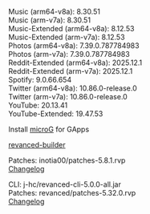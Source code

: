 Music (arm64-v8a): 8.30.51  
Music (arm-v7a): 8.30.51  
Music-Extended (arm64-v8a): 8.12.53  
Music-Extended (arm-v7a): 8.12.53  
Photos (arm64-v8a): 7.39.0.787784983  
Photos (arm-v7a): 7.39.0.787784983  
Reddit-Extended (arm64-v8a): 2025.12.1  
Reddit-Extended (arm-v7a): 2025.12.1  
Spotify: 9.0.66.654  
Twitter (arm64-v8a): 10.86.0-release.0  
Twitter (arm-v7a): 10.86.0-release.0  
YouTube: 20.13.41  
YouTube-Extended: 19.47.53  

Install [microG](https://github.com/ReVanced/GmsCore/releases) for GApps  

[revanced-builder](https://github.com/geologically/revanced-builder)
  
Patches: inotia00/patches-5.8.1.rvp  
[Changelog](https://github.com/inotia00/revanced-patches/releases/tag/v5.8.1)

CLI: j-hc/revanced-cli-5.0.0-all.jar  
Patches: revanced/patches-5.32.0.rvp  
[Changelog](https://github.com/revanced/revanced-patches/releases/tag/v5.32.0)  

